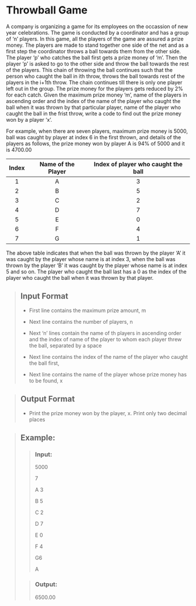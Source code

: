 # Throwball Game
A company is organizing a game for its employees on the occassion of new year celebrations. The game is conducted by a coordinator and has a group of ‘n’ players. In this game, all the players of the game are assured a prize money. The players are made to stand together one side of the net and as a first step the coordinator throws a ball towards them from the other side. The player ‘p’ who catches the ball first gets a prize money of ‘m’. Then the player ‘p’ is asked to go to the other side and throw the ball towards the rest of the players. This chain of throwing the ball continues such that the person who caught the ball in ith throw, throws the ball towards rest of the players in the i+1th throw. The chain continues till there is only one player left out in the group. The prize money for the players gets reduced by 2% for each catch. Given the maximum prize money ‘m’, name of the players in ascending order and the index of the name of the player who caught the ball when it was thrown by that particular player, name of the player who caught the ball in the frist throw, write a code to find out the prize money won by a player ‘x’.

 

For example, when there are seven players, maximum prize money is 5000, ball was caught by player at index 6 in the first thrown, and details of the players as follows, the prize money won by player A is 94% of 5000 and it is 4700.00

 

|Index|Name of the Player|Index of player who caught the ball|
|:-:|:-:|:-:|
|1|A|3|
|2|B|5|
|3|C|2|
|4|D|7|
|5|E|0|
|6|F|4|
|7|G|1|

 

The above table indicates that when the ball was thrown by the player ‘A’ it was caught by the player whose name is at index 3, when the ball was thrown by the player ‘B’ it was caught by the player whose name is at index 5 and so on. The player who caught the ball last has a 0 as the index of the player who caught the ball when it was thrown by that player.

 

> ## Input Format
> 
> * First line contains the maximum prize amount, m
>
> * Next line contains the number of players, n
>
> * Next ‘n’ lines contain the name of th players in ascending order and the index of name of the player to whom each player threw the ball, separated by a space
>
> * Next line contains the index of the name of the player who caught the ball first, 
>
> * Next line contains the name of the player whose prize money has to be found, x

 

> ## Output Format
>
> * Print the prize money won by the player, x. Print only two decimal places


> ## Example:
>
>> ### Input:
>>
>> 5000
>>
>> 7
>> 
>> A 3
>> 
>> B 5
>> 
>> C 2
>> 
>> D 7
>> 
>> E 0
>> 
>> F 4
>> 
>> G6
>> 
>> A
>
>>  ### Output:
>> 
>> 6500.00